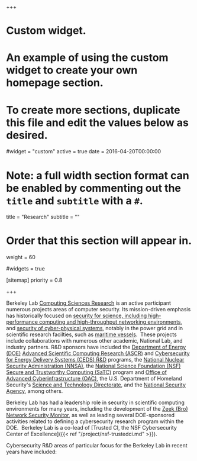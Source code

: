 +++
# Custom widget.
# An example of using the custom widget to create your own homepage section.
# To create more sections, duplicate this file and edit the values below as desired.
#widget = "custom"
active = true
date = 2016-04-20T00:00:00

# Note: a full width section format can be enabled by commenting out the `title` and `subtitle` with a `#`.
title = "Research"
subtitle = ""

# Order that this section will appear in.
weight = 60

#widgets = true

[sitemap]
priority = 0.8
 
+++

Berkeley Lab [Computing Sciences Research][CRD] is an active participant numerous projects areas of computer security. Its mission-driven emphasis has historically focused on [security for science, including high-performance computing and high-throughput networking environments](/research/scientific-computing), and [security of cyber-physical systems](/research/ceds/), notably in the power grid and in scientific research facilties, such as [maritime vessels](https://blog.trustedci.org/2023/01/announcing-2023-trusted-ci-annual.htm).  These projects include collaborations with numerous other academic, National Lab, and industry partners.  R&D sponsors have included the [Department of Energy (DOE)][DOE] [Advanced Scientific Computing Research (ASCR)][ASCR] and [Cybersecurity for Energy Delivery Systems (CEDS) R&D][CEDS R&D] programs, the [National Nuclear Security Administration (NNSA)](http://nnsa.energy.gov), the [National Science Foundation (NSF)][NSF]  [Secure and Trustworthy Computing (SaTC)](https://www.nsf.gov/funding/pgm_summ.jsp?from=fund&orgAbbr=NSF&pims_id=504709) program and [Office of Advanced Cyberinfrastructure (OAC)](https://www.nsf.gov/div/index.jsp?div=OAC), the U.S. Department of Homeland Security's [Science and Technology Directorate](https://www.dhs.gov/science-and-technology), and the [National Security Agency][NSA], among others.  

[ASCR]: https://science.osti.gov/ascr/
[CEDS R&D]: https://www.energy.gov/ceser/activities/cybersecurity-critical-energy-infrastructure/cybersecurity-research-development-and
[DOE]: https://www.energy.gov
[NSA]: https://www.nsa.gov
[NNSA]: https://nnsa.energy.gov
[NSF]: https://www.nsf.gov

Berkeley Lab has had a leadership role in security in scientific computing environments for many years, including the development of the [Zeek (Bro) Network Security Monitor][Zeek], as well as leading several DOE-sponsored activities related to defining a cybersecurity research program within the DOE.  <!--More recently, Berkeley Lab led the coordination of the ["Cyber R&amp;D" Enterprise Cyber Capability (ECC)][iJC3] of the DOE-wide Integrated Joint Cybersecurity Coordination Center (iJC3) — a sponsored R&amp;D program involving ten DOE National Laboratories as performers.-->  Berkeley Lab is a co-lead of [Trusted CI, the NSF Cybersecurity Center of Excellence]({{< ref "/project/nsf-trustedci.md" >}}).

[CRD]: https://crd.lbl.gov
[Zeek]: https://www.zeek.org
[iJC3]: https:/ijc3.lbl.gov

Cybersecurity R&D areas of particular focus for the Berkeley Lab in recent years have included:

